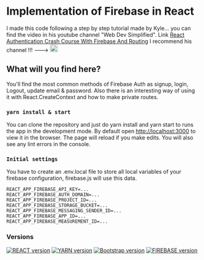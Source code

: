 # Implementation of Firebase in React

I made this code following a step by step tutorial made by Kyle... you can find the video in his youtube channel "Web Dev Simplified".
Link [React Authentication Crash Course With Firebase And Routing](https://www.youtube.com/watch?v=PKwu15ldZ7k&t=2683s)
I recommend his channel !!! ---> <a href="https://www.youtube.com/channel/UCFbNIlppjAuEX4znoulh0Cw"><img src="https://image.flaticon.com/icons/png/128/733/733590.png?style=social&amp;maxAge=3600" height="20"></a>


## What will you find here?

You'll find the most common methods of Firebase Auth as signup, login, Logout, update email & password. Also there is an interesting way of using it with React.CreateContext and how to make private routes.


### `yarn install & start`

You can clone the repository and just do yarn install and yarn start to runs the app in the development mode.
By default open [http://localhost:3000](http://localhost:3000) to view it in the browser.
The page will reload if you make edits.
You will also see any lint errors in the console.

### `Initial settings`

You have to create an .env.local file to store all local variables of your firebase configuration, firebase.js will use this data.

```
REACT_APP_FIREBASE_API_KEY=...
REACT_APP_FIREBASE_AUTH_DOMAIN=...
REACT_APP_FIREBASE_PROJECT_ID=...
REACT_APP_FIREBASE_STORAGE_BUCKET=...
REACT_APP_FIREBASE_MESSAGING_SENDER_ID=...
REACT_APP_FIREBASE_APP_ID=...
REACT_APP_FIREBASE_MEASUREMENT_ID=...

```
### Versions

[![REACT version](https://img.shields.io/badge/react-17.0.2-green)](https://yarnpkg.com/package/react)
[![YARN version](https://img.shields.io/badge/yarn-1.22.10-green)](https://yarnpkg.com/package/yarn)
[![Bootstrap version](https://img.shields.io/badge/bootstrap-4.6.0-orange)](https://yarnpkg.com/package/bootstrap)
[![FIREBASE version](https://img.shields.io/badge/firebase-8.4.1-blue)](https://yarnpkg.com/package/firebase)